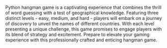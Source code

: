 Python hangman game is a captivating experience that combines the thrill of word guessing with a test of geographical knowledge. Featuring three distinct levels - easy, medium, and hard - players will embark on a journey of discovery to unveil the names of different countries. With each level presenting a unique challenge, this game promises to engage players with its blend of strategy and excitement. Prepare to elevate your gaming experience with this professionally crafted and enticing hangman game.

